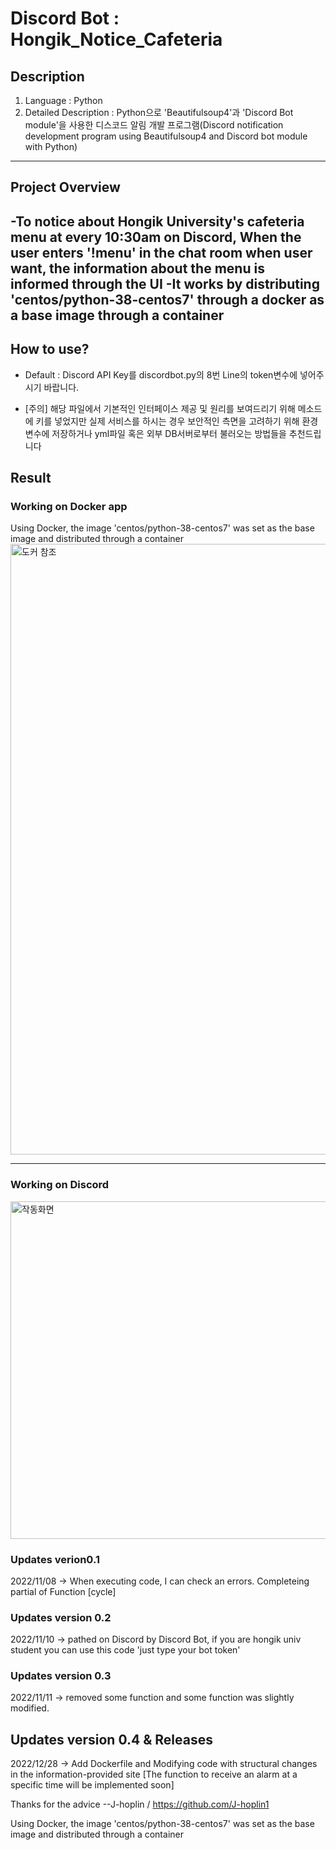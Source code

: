 # Discord Bot : Hongik_Notice_Cafeteria
## Description
1. Language : Python
2. Detailed Description : Python으로 'Beautifulsoup4'과 'Discord Bot module'을 사용한 디스코드 알림 개발 프로그램(Discord notification development program using Beautifulsoup4 and Discord bot module with Python)
---
## Project Overview
-To notice about Hongik University's cafeteria menu at every 10:30am on Discord,
When the user enters '!menu' in the chat room when user want, the information about the menu is informed through the UI
-It works by distributing 'centos/python-38-centos7' through a docker as a base image through a container
---

## How to use?
* Default : Discord API Key를 discordbot.py의 8번 Line의 token변수에 넣어주시기 바랍니다.

* [주의] 해당 파일에서 기본적인 인터페이스 제공 및 원리를 보여드리기 위해 메소드에 키를 넣었지만 실제 서비스를 하시는 경우 보안적인 측면을 고려하기 위해 환경변수에 저장하거나 yml파일 혹은 외부 DB서버로부터 불러오는 방법들을 추천드립니다

## Result
### Working on Docker app 
Using Docker, the image 'centos/python-38-centos7' was set as the base image and distributed through a container
<img width="977" alt="도커 참조" src="https://user-images.githubusercontent.com/112881296/209771366-c895a2ae-ef14-42cb-a907-3326628fae2d.png">

----
### Working on Discord
<img width="540" alt="작동화면" src="https://user-images.githubusercontent.com/112881296/209770998-7fffc30d-5012-4578-8a44-ca4cff834a4b.png">



### Updates verion0.1
2022/11/08 -> When executing code, I can check an errors. Completeing partial of Function [cycle]

### Updates version 0.2
2022/11/10 -> pathed on Discord by Discord Bot, if you are hongik univ student you can use this code 'just type your bot token'

### Updates version 0.3
2022/11/11 -> removed some function and some function was slightly modified.

## Updates version 0.4 & Releases
2022/12/28 -> Add Dockerfile and Modifying code with structural changes in the information-provided site
 [The function to receive an alarm at a specific time will be implemented soon]


Thanks for the advice --J-hoplin / https://github.com/J-hoplin1

Using Docker, the image 'centos/python-38-centos7' was set as the base image and distributed through a container